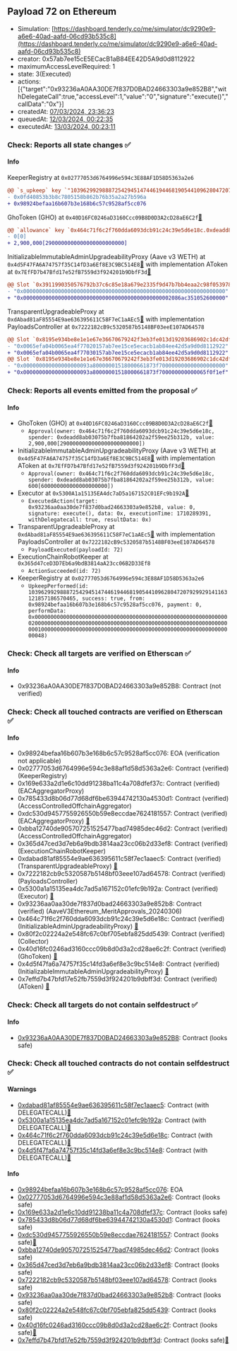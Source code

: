 ## Payload 72 on Ethereum

- Simulation: [https://dashboard.tenderly.co/me/simulator/dc9290e9-a6e6-40ad-aafd-06cd93b535c8](https://dashboard.tenderly.co/me/simulator/dc9290e9-a6e6-40ad-aafd-06cd93b535c8)
- creator: 0x57ab7ee15cE5ECacB1aB84EE42D5A9d0d8112922
- maximumAccessLevelRequired: 1
- state: 3(Executed)
- actions: [{"target":"0x93236aA0AA30DE7f837D0BAD24663303a9e852B8","withDelegateCall":true,"accessLevel":1,"value":"0","signature":"execute()","callData":"0x"}]
- createdAt: [07/03/2024, 23:36:23](https://etherscan.io/tx/0xd46590d29df90d7ced86afe1378722e3f6bc7c04cef00b77974921ab62112df9)
- queuedAt: [12/03/2024, 00:22:35](https://etherscan.io/tx/0x8e925ab25142d6d04b9bb503d556a80a9274fcc7010fe8320f302cf0e4c6dc75)
- executedAt: [13/03/2024, 00:23:11](https://etherscan.io/tx/0x36a60a537e1acfcc3168270dcc070fcbbf7f4f787a647fa552f6a38e55f9dea1)

### Check: Reports all state changes :white_check_mark:

#### Info


KeeperRegistry at `0x02777053d6764996e594c3E88AF1D58D5363a2e6`
```diff
@@ `s_upkeep` key `"103962992988872542945147446194468190544109628047207929929141163121857186570465".lastKeeper` @@
- 0x0fd40853b3b8c7805158b862b76b35a2a27b596a
+ 0x98924befaa16b607b3e168b6c57c9528af5cc076
```

GhoToken (GHO) at `0x40D16FC0246aD3160Ccc09B8D0D3A2cD28aE6C2f`[:ghost:](https://github.com/bgd-labs/aave-address-book "AaveV3Ethereum.ASSETS.GHO.UNDERLYING, MiscEthereum.GHO_TOKEN")
```diff
@@ `allowance` key `0x464c71f6c2f760dda6093dcb91c24c39e5d6e18c.0xdeadd8ab03075b7fba81864202a2f59ee25b312b` @@
- 0[0]
+ 2,900,000[2900000000000000000000000]
```

InitializableImmutableAdminUpgradeabilityProxy (Aave v3 WETH) at `0x4d5F47FA6A74757f35C14fD3a6Ef8E3C9BC514E8`[:ghost:](https://github.com/bgd-labs/aave-address-book "AaveV3Ethereum.ASSETS.WETH.A_TOKEN") with implementation AToken at `0x7EfFD7b47Bfd17e52fB7559d3f924201b9DbfF3d`[:ghost:](https://github.com/bgd-labs/aave-address-book "AaveV3Ethereum.DEFAULT_A_TOKEN_IMPL_REV_1")
```diff
@@ Slot `0x3911990350576792b37c6c85e18a679e2335f9d47b7bb4eaa2c98f053978da61` @@
- "0x0000000000000000000000000000000000000000000000000000000000000000"
+ "0x00000000000000000000000000000000000000000000002086ac351052600000"
```

TransparentUpgradeableProxy at `0xdAbad81aF85554E9ae636395611C58F7eC1aAEc5`[:ghost:](https://github.com/bgd-labs/aave-address-book "GovernanceV3Ethereum.PAYLOADS_CONTROLLER") with implementation PayloadsController at `0x7222182cB9c5320587b5148BF03eeE107AD64578`
```diff
@@ Slot `0x8195e934be8e1e1e67e36670679242f3eb3fe013d19203686902c1dc42dff3e4` @@
- "0x0065efa04b0065ea4f77020157ab7ee15ce5ecacb1ab84ee42d5a9d0d8112922"
+ "0x0065efa04b0065ea4f77030157ab7ee15ce5ecacb1ab84ee42d5a9d0d8112922"
@@ Slot `0x8195e934be8e1e1e67e36670679242f3eb3fe013d19203686902c1dc42dff3e5` @@
- "0x000000000000000000093a80000001518000661873f700000000000000000000"
+ "0x000000000000000000093a80000001518000661873f700000000000065f0f1ef"
```


### Check: Reports all events emitted from the proposal :white_check_mark:

#### Info

- GhoToken (GHO) at `0x40D16FC0246aD3160Ccc09B8D0D3A2cD28aE6C2f`[:ghost:](https://github.com/bgd-labs/aave-address-book "AaveV3Ethereum.ASSETS.GHO.UNDERLYING, MiscEthereum.GHO_TOKEN")
  - `Approval(owner: 0x464c71f6c2f760dda6093dcb91c24c39e5d6e18c, spender: 0xdeadd8ab03075b7fba81864202a2f59ee25b312b, value: 2,900,000[2900000000000000000000000])`
- InitializableImmutableAdminUpgradeabilityProxy (Aave v3 WETH) at `0x4d5F47FA6A74757f35C14fD3a6Ef8E3C9BC514E8`[:ghost:](https://github.com/bgd-labs/aave-address-book "AaveV3Ethereum.ASSETS.WETH.A_TOKEN") with implementation AToken at `0x7EfFD7b47Bfd17e52fB7559d3f924201b9DbfF3d`[:ghost:](https://github.com/bgd-labs/aave-address-book "AaveV3Ethereum.DEFAULT_A_TOKEN_IMPL_REV_1")
  - `Approval(owner: 0x464c71f6c2f760dda6093dcb91c24c39e5d6e18c, spender: 0xdeadd8ab03075b7fba81864202a2f59ee25b312b, value: 600[600000000000000000000])`
- Executor at `0x5300A1a15135EA4dc7aD5a167152C01EFc9b192A`[:ghost:](https://github.com/bgd-labs/aave-address-book "AaveV2Ethereum.POOL_ADMIN, AaveV2EthereumAMM.POOL_ADMIN, AaveV3Ethereum.ACL_ADMIN, GovernanceV3Ethereum.EXECUTOR_LVL_1")
  - `ExecutedAction(target: 0x93236aa0aa30de7f837d0bad24663303a9e852b8, value: 0, signature: execute(), data: 0x, executionTime: 1710289391, withDelegatecall: true, resultData: 0x)`
- TransparentUpgradeableProxy at `0xdAbad81aF85554E9ae636395611C58F7eC1aAEc5`[:ghost:](https://github.com/bgd-labs/aave-address-book "GovernanceV3Ethereum.PAYLOADS_CONTROLLER") with implementation PayloadsController at `0x7222182cB9c5320587b5148BF03eeE107AD64578`
  - `PayloadExecuted(payloadId: 72)`
- ExecutionChainRobotKeeper at `0x365d47ceD3D7Eb6a9bdB3814aA23cc06B2D33Ef8`
  - `ActionSucceeded(id: 72)`
- KeeperRegistry at `0x02777053d6764996e594c3E88AF1D58D5363a2e6`
  - `UpkeepPerformed(id: 103962992988872542945147446194468190544109628047207929929141163121857186570465, success: true, from: 0x98924befaa16b607b3e168b6c57c9528af5cc076, payment: 0, performData: 0x000000000000000000000000000000000000000000000000000000000000002000000000000000000000000000000000000000000000000000000000000000010000000000000000000000000000000000000000000000000000000000000048)`

### Check: Check all targets are verified on Etherscan :white_check_mark:

#### Info

- 0x93236aA0AA30DE7f837D0BAD24663303a9e852B8: Contract (not verified) 

### Check: Check all touched contracts are verified on Etherscan :white_check_mark:

#### Info

- 0x98924befaa16b607b3e168b6c57c9528af5cc076: EOA (verification not applicable)
- 0x02777053d6764996e594c3e88af1d58d5363a2e6: Contract (verified) (KeeperRegistry) 
- 0x169e633a2d1e6c10dd91238ba11c4a708dfef37c: Contract (verified) (EACAggregatorProxy) 
- 0x785433d8b06d77d68df6be63944742130a4530d1: Contract (verified) (AccessControlledOffchainAggregator) 
- 0xdc530d9457755926550b59e8eccdae7624181557: Contract (verified) (EACAggregatorProxy) [:ghost:](https://github.com/bgd-labs/aave-address-book "AaveV2Ethereum.ASSETS.LINK.ORACLE")
- 0xbba12740de905707251525477bad74985dec46d2: Contract (verified) (AccessControlledOffchainAggregator) 
- 0x365d47ced3d7eb6a9bdb3814aa23cc06b2d33ef8: Contract (verified) (ExecutionChainRobotKeeper) 
- 0xdabad81af85554e9ae636395611c58f7ec1aaec5: Contract (verified) (TransparentUpgradeableProxy) [:ghost:](https://github.com/bgd-labs/aave-address-book "GovernanceV3Ethereum.PAYLOADS_CONTROLLER")
- 0x7222182cb9c5320587b5148bf03eee107ad64578: Contract (verified) (PayloadsController) 
- 0x5300a1a15135ea4dc7ad5a167152c01efc9b192a: Contract (verified) (Executor) [:ghost:](https://github.com/bgd-labs/aave-address-book "AaveV2Ethereum.POOL_ADMIN, AaveV2EthereumAMM.POOL_ADMIN, AaveV3Ethereum.ACL_ADMIN, GovernanceV3Ethereum.EXECUTOR_LVL_1")
- 0x93236aa0aa30de7f837d0bad24663303a9e852b8: Contract (verified) (AaveV3Ethereum_MeritApprovals_20240306) 
- 0x464c71f6c2f760dda6093dcb91c24c39e5d6e18c: Contract (verified) (InitializableAdminUpgradeabilityProxy) [:ghost:](https://github.com/bgd-labs/aave-address-book "AaveV2Ethereum.COLLECTOR, AaveV2EthereumAMM.COLLECTOR, AaveV2EthereumArc.COLLECTOR, AaveV3Ethereum.COLLECTOR")
- 0x80f2c02224a2e548fc67c0bf705ebfa825dd5439: Contract (verified) (Collector) 
- 0x40d16fc0246ad3160ccc09b8d0d3a2cd28ae6c2f: Contract (verified) (GhoToken) [:ghost:](https://github.com/bgd-labs/aave-address-book "AaveV3Ethereum.ASSETS.GHO.UNDERLYING, MiscEthereum.GHO_TOKEN")
- 0x4d5f47fa6a74757f35c14fd3a6ef8e3c9bc514e8: Contract (verified) (InitializableImmutableAdminUpgradeabilityProxy) [:ghost:](https://github.com/bgd-labs/aave-address-book "AaveV3Ethereum.ASSETS.WETH.A_TOKEN")
- 0x7effd7b47bfd17e52fb7559d3f924201b9dbff3d: Contract (verified) (AToken) [:ghost:](https://github.com/bgd-labs/aave-address-book "AaveV3Ethereum.DEFAULT_A_TOKEN_IMPL_REV_1")

### Check: Check all targets do not contain selfdestruct :white_check_mark:

#### Info

- [0x93236aA0AA30DE7f837D0BAD24663303a9e852B8](https://etherscan.io/address/0x93236aA0AA30DE7f837D0BAD24663303a9e852B8): Contract (looks safe)

### Check: Check all touched contracts do not contain selfdestruct :white_check_mark:

#### Warnings

- [0xdabad81af85554e9ae636395611c58f7ec1aaec5](https://etherscan.io/address/0xdabad81af85554e9ae636395611c58f7ec1aaec5): Contract (with DELEGATECALL)[:ghost:](https://github.com/bgd-labs/aave-address-book "GovernanceV3Ethereum.PAYLOADS_CONTROLLER")
- [0x5300a1a15135ea4dc7ad5a167152c01efc9b192a](https://etherscan.io/address/0x5300a1a15135ea4dc7ad5a167152c01efc9b192a): Contract (with DELEGATECALL)[:ghost:](https://github.com/bgd-labs/aave-address-book "AaveV2Ethereum.POOL_ADMIN, AaveV2EthereumAMM.POOL_ADMIN, AaveV3Ethereum.ACL_ADMIN, GovernanceV3Ethereum.EXECUTOR_LVL_1")
- [0x464c71f6c2f760dda6093dcb91c24c39e5d6e18c](https://etherscan.io/address/0x464c71f6c2f760dda6093dcb91c24c39e5d6e18c): Contract (with DELEGATECALL)[:ghost:](https://github.com/bgd-labs/aave-address-book "AaveV2Ethereum.COLLECTOR, AaveV2EthereumAMM.COLLECTOR, AaveV2EthereumArc.COLLECTOR, AaveV3Ethereum.COLLECTOR")
- [0x4d5f47fa6a74757f35c14fd3a6ef8e3c9bc514e8](https://etherscan.io/address/0x4d5f47fa6a74757f35c14fd3a6ef8e3c9bc514e8): Contract (with DELEGATECALL)[:ghost:](https://github.com/bgd-labs/aave-address-book "AaveV3Ethereum.ASSETS.WETH.A_TOKEN")

#### Info

- [0x98924befaa16b607b3e168b6c57c9528af5cc076](https://etherscan.io/address/0x98924befaa16b607b3e168b6c57c9528af5cc076): EOA
- [0x02777053d6764996e594c3e88af1d58d5363a2e6](https://etherscan.io/address/0x02777053d6764996e594c3e88af1d58d5363a2e6): Contract (looks safe)
- [0x169e633a2d1e6c10dd91238ba11c4a708dfef37c](https://etherscan.io/address/0x169e633a2d1e6c10dd91238ba11c4a708dfef37c): Contract (looks safe)
- [0x785433d8b06d77d68df6be63944742130a4530d1](https://etherscan.io/address/0x785433d8b06d77d68df6be63944742130a4530d1): Contract (looks safe)
- [0xdc530d9457755926550b59e8eccdae7624181557](https://etherscan.io/address/0xdc530d9457755926550b59e8eccdae7624181557): Contract (looks safe)[:ghost:](https://github.com/bgd-labs/aave-address-book "AaveV2Ethereum.ASSETS.LINK.ORACLE")
- [0xbba12740de905707251525477bad74985dec46d2](https://etherscan.io/address/0xbba12740de905707251525477bad74985dec46d2): Contract (looks safe)
- [0x365d47ced3d7eb6a9bdb3814aa23cc06b2d33ef8](https://etherscan.io/address/0x365d47ced3d7eb6a9bdb3814aa23cc06b2d33ef8): Contract (looks safe)
- [0x7222182cb9c5320587b5148bf03eee107ad64578](https://etherscan.io/address/0x7222182cb9c5320587b5148bf03eee107ad64578): Contract (looks safe)
- [0x93236aa0aa30de7f837d0bad24663303a9e852b8](https://etherscan.io/address/0x93236aa0aa30de7f837d0bad24663303a9e852b8): Contract (looks safe)
- [0x80f2c02224a2e548fc67c0bf705ebfa825dd5439](https://etherscan.io/address/0x80f2c02224a2e548fc67c0bf705ebfa825dd5439): Contract (looks safe)
- [0x40d16fc0246ad3160ccc09b8d0d3a2cd28ae6c2f](https://etherscan.io/address/0x40d16fc0246ad3160ccc09b8d0d3a2cd28ae6c2f): Contract (looks safe)[:ghost:](https://github.com/bgd-labs/aave-address-book "AaveV3Ethereum.ASSETS.GHO.UNDERLYING, MiscEthereum.GHO_TOKEN")
- [0x7effd7b47bfd17e52fb7559d3f924201b9dbff3d](https://etherscan.io/address/0x7effd7b47bfd17e52fb7559d3f924201b9dbff3d): Contract (looks safe)[:ghost:](https://github.com/bgd-labs/aave-address-book "AaveV3Ethereum.DEFAULT_A_TOKEN_IMPL_REV_1")

